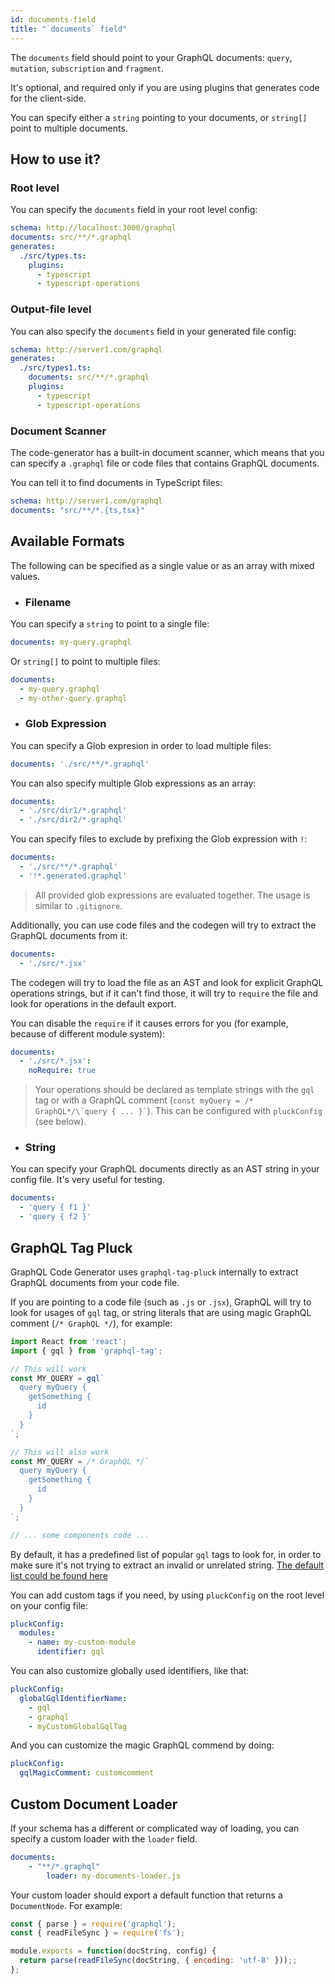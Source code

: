```yaml
---
id: documents-field
title: "`documents` field"
---
```


The `documents` field should point to your GraphQL documents: `query`, `mutation`, `subscription` and `fragment`.

It's optional, and required only if you are using plugins that generates code for the client-side.

You can specify either a `string` pointing to your documents, or `string[]` point to multiple documents.

## How to use it?

### Root level

You can specify the `documents` field in your root level config:

```yml
schema: http://localhost:3000/graphql
documents: src/**/*.graphql
generates:
  ./src/types.ts:
    plugins:
      - typescript
      - typescript-operations
```

### Output-file level

You can also specify the `documents` field in your generated file config:

```yml
schema: http://server1.com/graphql
generates:
  ./src/types1.ts:
    documents: src/**/*.graphql
    plugins:
      - typescript
      - typescript-operations
```

### Document Scanner

The code-generator has a built-in document scanner, which means that you can specify a `.graphql` file or code files that contains GraphQL documents.

You can tell it to find documents in TypeScript files:

```yml
schema: http://server1.com/graphql
documents: "src/**/*.{ts,tsx}"
```

## Available Formats

The following can be specified as a single value or as an array with mixed values.

- ### Filename

You can specify a `string` to point to a single file:

```yml
documents: my-query.graphql
```

Or `string[]` to point to multiple files:

```yml
documents:
  - my-query.graphql
  - my-other-query.graphql
```

- ### Glob Expression

You can specify a Glob expresion in order to load multiple files:

```yml
documents: './src/**/*.graphql'
```

You can also specify multiple Glob expressions as an array:

```yml
documents:
  - './src/dir1/*.graphql'
  - './src/dir2/*.graphql'
```

You can specify files to exclude by prefixing the Glob expression with `!`:

```yml
documents:
  - './src/**/*.graphql'
  - '!*.generated.graphql'
```

> All provided glob expressions are evaluated together. The usage is similar to `.gitignore`.

Additionally, you can use code files and the codegen will try to extract the GraphQL documents from it:

```yml
documents:
  - './src/*.jsx'
```

The codegen will try to load the file as an AST and look for explicit GraphQL operations strings, but if it can't find those, it will try to `require` the file and look for operations in the default export.

You can disable the `require` if it causes errors for you (for example, because of different module system):

```yml
documents:
  - './src/*.jsx':
    noRequire: true
```

> Your operations should be declared as template strings with the `gql` tag or with a GraphQL comment (`` const myQuery = /* GraphQL*/\`query { ... }` ``). This can be configured with `pluckConfig` (see below).

- ### String

You can specify your GraphQL documents directly as an AST string in your config file. It's very useful for testing.

```yml
documents:
  - 'query { f1 }'
  - 'query { f2 }'
```

## GraphQL Tag Pluck

GraphQL Code Generator uses `graphql-tag-pluck` internally to extract GraphQL documents from your code file.

If you are pointing to a code file (such as `.js` or `.jsx`), GraphQL will try to look for usages of `gql` tag, or string literals that are using magic GraphQL comment (`/* GraphQL */`), for example:


```jsx
import React from 'react';
import { gql } from 'graphql-tag';

// This will work
const MY_QUERY = gql`
  query myQuery {
    getSomething {
      id
    }
  }
`;

// This will also work
const MY_QUERY = /* GraphQL */`
  query myQuery {
    getSomething {
      id
    }
  }
`;

// ... some components code ...
```

By default, it has a predefined list of popular `gql` tags to look for, in order to make sure it's not trying to extract an invalid or unrelated string. [The default list could be found here](https://github.com/ardatan/graphql-toolkit/blob/master/packages/graphql-tag-pluck/src/visitor.ts#L13)

You can add custom tags if you need, by using `pluckConfig` on the root level on your config file:

```yaml
pluckConfig:
  modules:
    - name: my-custom-module
      identifier: gql
```

You can also customize globally used identifiers, like that:

```yaml
pluckConfig:
  globalGqlIdentifierName:
    - gql
    - graphql
    - myCustomGlobalGqlTag
```

And you can customize the magic GraphQL commend by doing:

```yaml
pluckConfig:
  gqlMagicComment: customcomment
```

## Custom Document Loader

If your schema has a different or complicated way of loading, you can specify a custom loader with the `loader` field.

```yml
documents:
    - "**/*.graphql"
        loader: my-documents-loader.js
```

Your custom loader should export a default function that returns a `DocumentNode`. For example:

```js
const { parse } = require('graphql');
const { readFileSync } = require('fs');

module.exports = function(docString, config) {
  return parse(readFileSync(docString, { encoding: 'utf-8' }));;
};
```
